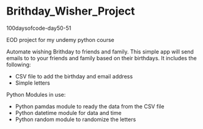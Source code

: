 # Brithday_Wisher_Project
100daysofcode-day50-51

EOD project for my undemy python course

Automate wishing Brithday to friends and family. This simple app will send emails to to your friends and family based on their birthdays.
It includes the following:
- CSV file to add the birthday and email address
- Simple letters

Python Modules in use:
- Python pamdas module to ready the data from the CSV file
- Python datetime module for data and time
- Python random module to randomize the letters
